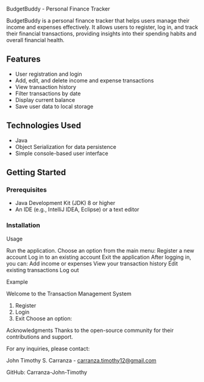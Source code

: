  BudgetBuddy - Personal Finance Tracker

BudgetBuddy is a personal finance tracker that helps users manage their income and expenses effectively. It allows users to register, log in, and track their financial transactions, providing insights into their spending habits and overall financial health.

## Features

- User registration and login
- Add, edit, and delete income and expense transactions
- View transaction history
- Filter transactions by date
- Display current balance
- Save user data to local storage

## Technologies Used

- Java
- Object Serialization for data persistence
- Simple console-based user interface

## Getting Started

### Prerequisites

- Java Development Kit (JDK) 8 or higher
- An IDE (e.g., IntelliJ IDEA, Eclipse) or a text editor

### Installation


Usage

Run the application.
Choose an option from the main menu:
Register a new account
Log in to an existing account
Exit the application
After logging in, you can:
Add income or expenses
View your transaction history
Edit existing transactions
Log out

Example

Welcome to the Transaction Management System
1. Register
2. Login
3. Exit
Choose an option: 


Acknowledgments
Thanks to the open-source community for their contributions and support.

For any inquiries, please contact:

John Timothy S. Carranza - carranza.timothy12@gmail.com

GitHub: Carranza-John-Timothy
